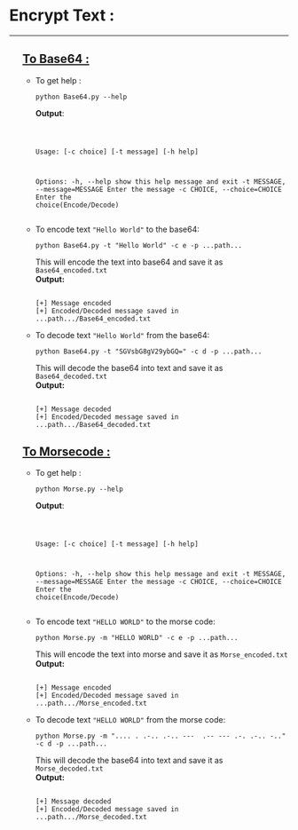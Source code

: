 # Encrypt Text :
<hr = "75%" >
<ul>
  <h2><a href = "https://github.com/Gowthaman1401/Python/blob/master/Encrypt/Base64.py">To Base64 :</a></h2>
<ul>
<li>To get help : <br>
<pre><code>python Base64.py --help
</code></pre>
<strong>Output</strong>:
<pre><code>

Usage:  [-c choice] [-t message] [-h help]

Options:
  -h,          --help              show this help message and exit
  -t MESSAGE,  --message=MESSAGE   Enter the message
  -c CHOICE,   --choice=CHOICE     Enter the choice(Encode/Decode)
</code></pre>
</li>
<li>To encode text <code>"Hello World"</code> to the base64:
<pre><code>python Base64.py -t "Hello World" -c e -p ...path...
</code></pre>
This will encode the text into base64 and save it as <code>Base64_encoded.txt</code><br>
<strong>Output:</strong>
<pre><code>
[+] Message encoded
[+] Encoded/Decoded message saved in ...path.../Base64_encoded.txt
</code></pre>

</li>
<li>To decode text <code>"Hello World"</code> from the base64:
<pre><code>python Base64.py -t "SGVsbG8gV29ybGQ=" -c d -p ...path...
</code></pre>
This will decode the base64 into text and save it as <code>Base64_decoded.txt</code><br>
<strong>Output:</strong>
<pre><code>
[+] Message decoded
[+] Encoded/Decoded message saved in ...path.../Base64_decoded.txt
</code></pre>
</ul>

  <h2><a href = "https://github.com/Gowthaman1401/Python/blob/master/Encrypt/Morse.py">To Morsecode :</a></h2>
<ul>
<li>To get help : <br>
<pre><code>python Morse.py --help
</code></pre>
<strong>Output</strong>:
<pre><code>

Usage:  [-c choice] [-t message] [-h help]

Options:
  -h,          --help              show this help message and exit
  -t MESSAGE,  --message=MESSAGE   Enter the message
  -c CHOICE,   --choice=CHOICE     Enter the choice(Encode/Decode)
</code></pre>
</li>
<li>To encode text <code>"HELLO WORLD"</code> to the morse code:
<pre><code>python Morse.py -m "HELLO WORLD" -c e -p ...path...
</code></pre>
This will encode the text into morse and save it as <code>Morse_encoded.txt</code><br>
<strong>Output:</strong>
<pre><code>
[+] Message encoded
[+] Encoded/Decoded message saved in ...path.../Morse_encoded.txt
</code></pre>

</li>
<li>To decode text <code>"HELLO WORLD"</code> from the morse code:
<pre><code>python Morse.py -m ".... . .-.. .-.. ---  .-- --- .-. .-.. -.." -c d -p ...path...
</code></pre>
This will decode the base64 into text and save it as <code>Morse_decoded.txt</code><br>
<strong>Output:</strong>
<pre><code>
[+] Message decoded
[+] Encoded/Decoded message saved in ...path.../Morse_decoded.txt
</code></pre>
</ul>

</ul>
